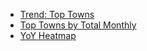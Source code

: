 - [Trend: Top Towns](trend_top_towns.html)
- [Top Towns by Total Monthly](top_towns_lowest_total_monthly.html)
- [YoY Heatmap](yoy_heatmap.html)
